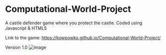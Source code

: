 # Computational-World-Project

A castle defender game where you protect the castle. Coded using Javascript & HTML5

Link to the game: https://kowpowko.github.io/Computational-World-Project/

Version 1.0
![image](https://user-images.githubusercontent.com/79539203/150890236-34e1cd02-7fdd-4ed5-9d17-a09965573a77.png)
